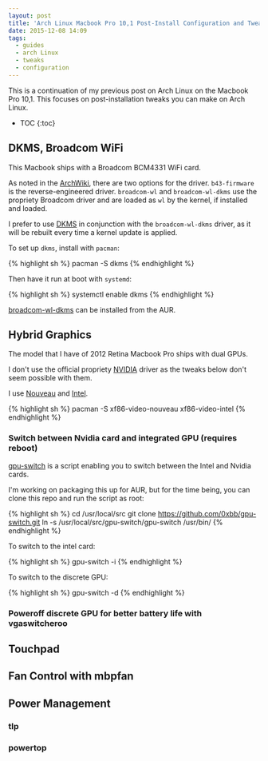 ```yaml
---
layout: post
title: 'Arch Linux Macbook Pro 10,1 Post-Install Configuration and Tweaks'
date: 2015-12-08 14:09
tags:
  - guides
  - arch Linux
  - tweaks
  - configuration
---
```


This is a continuation of my previous post on Arch Linux on the Macbook Pro 10,1. This focuses on post-installation tweaks you can make on Arch Linux.

* TOC
{:toc}

## DKMS, Broadcom WiFi

This Macbook ships with a Broadcom BCM4331 WiFi card.

As noted in the [ArchWiki](https://wiki.archlinux.org/index.php/MacBookPro10,x#Wi-Fi), there are two options for the driver. `b43-firmware` is the reverse-engineered driver. `broadcom-wl` and `broadcom-wl-dkms` use the propriety Broadcom driver and are loaded as `wl` by the kernel, if installed and loaded.

I prefer to use [DKMS](https://wiki.archlinux.org/index.php/Dynamic_Kernel_Module_Support) in conjunction with the `broadcom-wl-dkms` driver, as it will be rebuilt every time a kernel update is applied.

To set up `dkms`, install with `pacman`:

{% highlight sh %}
pacman -S dkms
{% endhighlight %}

Then have it run at boot with `systemd`:

{% highlight sh %}
systemctl enable dkms
{% endhighlight %}

[broadcom-wl-dkms](https://aur.archlinux.org/packages/broadcom-wl-dkms) can be installed from the AUR.

## Hybrid Graphics

The model that I have of 2012 Retina Macbook Pro ships with dual GPUs.

I don't use the official propriety [NVIDIA](https://wiki.archlinux.org/index.php/NVIDIA) driver as the tweaks below don't seem possible with them.  

I use [Nouveau](https://wiki.archlinux.org/index.php/Nouveau) and [Intel](https://wiki.archlinux.org/index.php/Intel_graphics#Installation).

{% highlight sh %}
pacman -S xf86-video-nouveau xf86-video-intel
{% endhighlight %}

### Switch between Nvidia card and integrated GPU (requires reboot)

[gpu-switch](https://github.com/0xbb/gpu-switch) is a script enabling you to switch between the Intel and Nvidia cards.

I'm working on packaging this up for AUR, but for the time being, you can clone this repo and run the script as root:

{% highlight sh %}
cd /usr/local/src
git clone https://github.com/0xbb/gpu-switch.git
ln -s /usr/local/src/gpu-switch/gpu-switch /usr/bin/
{% endhighlight %}

To switch to the intel card:

{% highlight sh %}
gpu-switch -i
{% endhighlight %}

To switch to the discrete GPU:

{% highlight sh %}
gpu-switch -d
{% endhighlight %}

### Poweroff discrete GPU for better battery life with vgaswitcheroo



## Touchpad



## Fan Control with mbpfan

## Power Management

### tlp

### powertop
